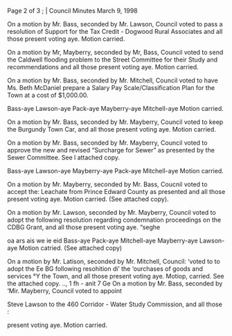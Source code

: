 Page 2 of 3 ; |
Council Minutes
March 9, 1998

On a motion by Mr. Bass, seconded by Mr. Lawson, Council voted to pass a resolution
of Support for the Tax Credit - Dogwood Rural Associates and all those present voting
aye. Motion carried.

On a motion by Mr, Mayberry, seconded by Mr, Bass, Council voted to send the Caldwell
flooding problem to the Street Committee for their Study and recommendations and all those
present voting aye. Motion carried.

On a motion by Mr. Bass, seconded by Mr. Mitchell, Council voted to have Ms. Beth McDaniel
prepare a Salary Pay Scale/Classification Plan for the Town at a cost of $1,000.00.

Bass-aye Lawson-aye Pack-aye Mayberry-aye Mitchell-aye Motion carried.

On a motion by Mr. Bass, seconded by Mr. Mayberry, Council voted to keep the
Burgundy Town Car, and all those present voting aye. Motion carried.

On a motion by Mr. Bass, seconded by Mr. Mayberry, Council voted to approve the
new and revised “Surcharge for Sewer” as presented by the Sewer Committee. See l
attached copy.

Bass-aye Lawson-aye Mayberry-aye Pack-aye Mitchell-aye Motion carried.

On a motion by Mr. Mayberry, seconded by Mr. Bass, Coucnil voted to accept the:
Leachate from Prince Edward County as presented and all those present voting aye.
Motion carried. (See attached copy).

On a motion by Mr. Lawson, seconded by Mr. Mayberry, Council voted to adopt
the following resolution regarding condemnation proceedings on the CDBG Grant,
and all those present voting aye. “seghe

oa ars ais we ie eid
Bass-aye Pack-aye Mitchell-aye Mayberry-aye Lawson-aye
Motion catried. (See attached copy)

On a motion by Mr. Latison, seconded by Mr. Mitchell, Council: ‘voted to to adopt the Ee BG
following resohition di’ the ‘ourchases of goods and services °Y the Town, and all those
present voting aye. Motiop, carried. See the attached copy. .., 1 fh - anit 7 Ge
On a motion by Mr. Bass, seconded by ‘Mir. Mayberry, Council voted to appoint

Steve Lawson to the 460 Corridor - Water Study Commission, and all those :

present voting aye. Motion carried.
